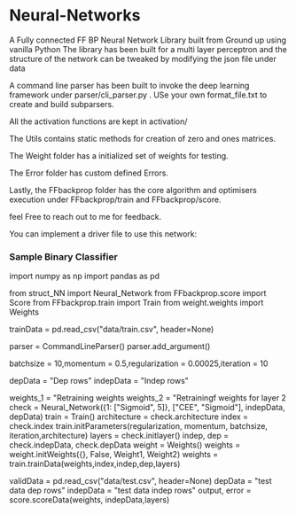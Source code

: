 # Neural-Networks
A Fully connected FF BP Neural Network Library built from Ground up using vanilla Python
The library has been built for a multi layer perceptron and the structure of the network can be tweaked 
by modifying the json file under data

A command line parser has been built to invoke the deep learning framework under parser/cli_parser.py . USe your own format_file.txt to create and build subparsers.

All the activation functions are kept in activation/

The Utils contains static methods for creation of zero and ones matrices.

The Weight folder has a initialized set of weights for testing.

The Error folder has custom defined Errors.


Lastly, the FFbackprop folder has the core algorithm and optimisers execution under FFbackprop/train and FFbackprop/score.


feel Free to reach out to me  for feedback.



You can implement a driver file to use this network:
 



### Sample Binary Classifier

import numpy as np
import pandas as pd

from struct_NN import Neural_Network
from FFbackprop.score import Score
from FFbackprop.train import Train
from weight.weights import Weights

trainData = pd.read_csv("data/train.csv", header=None)

parser = CommandLineParser()
parser.add_argument()

batchsize = 10,momentum = 0.5,regularization = 0.00025,iteration = 10

depData = "Dep rows"
indepData = "Indep rows"

weights_1 = "Retraining weights
weights_2 = "Retrainingf weights for layer 2
check = Neural_Network({1: ["Sigmoid", 5]}, ["CEE", "Sigmoid"], indepData, depData)
train = Train()
architecture = check.architecture
index = check.index
train.initParameters(regularization, momentum, batchsize, iteration,architecture)
layers = check.initlayer()
indep, dep = check.indepData, check.depData
weight = Weights()
weights = weight.initWeights({}, False, Weight1, Weight2)
weights = train.trainData(weights,index,indep,dep,layers)

validData = pd.read_csv("data/test.csv", header=None)
depData = "test data dep rows"
indepData = "test data indep rows"
output, error = score.scoreData(weights, indepData,layers)



